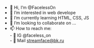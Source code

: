 - 👋 Hi, I’m @FacelessOn
- 👀 I’m interested in web develope
- 🌱 I’m currently learning HTML, CSS, JS
- 💞️ I’m looking to collaborate on ...
- 📫 How to reach me:<br>
      - 📸 IG @faceless_on<br>
      - 📩 Mail streamface@bk.ru

<!---
FacelessOn/FacelessOn is a ✨ special ✨ repository because its `README.md` (this file) appears on your GitHub profile.
You can click the Preview link to take a look at your changes.
--->
